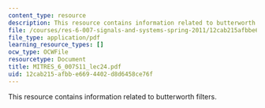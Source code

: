 ```yaml
---
content_type: resource
description: This resource contains information related to butterworth filters.
file: /courses/res-6-007-signals-and-systems-spring-2011/12cab215afbbe6694402d8d6458ce76f_MITRES_6_007S11_lec24.pdf
file_type: application/pdf
learning_resource_types: []
ocw_type: OCWFile
resourcetype: Document
title: MITRES_6_007S11_lec24.pdf
uid: 12cab215-afbb-e669-4402-d8d6458ce76f
---
```

This resource contains information related to butterworth filters.

